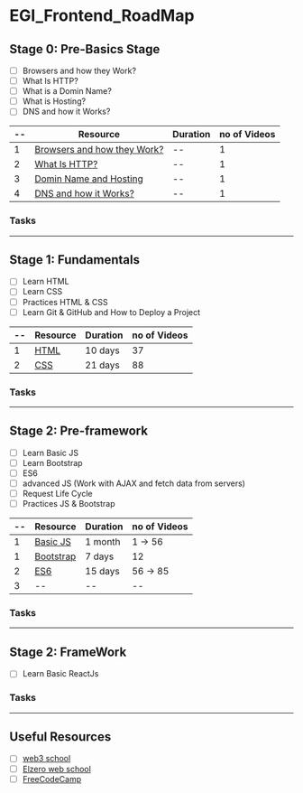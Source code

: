 # EGI_Frontend_RoadMap

## Stage 0: Pre-Basics Stage
- [ ] Browsers and how they Work? 
- [ ] What Is HTTP?
- [ ] What is a Domin Name? 
- [ ] What is Hosting?
- [ ] DNS and how it Works?

| -- | Resource | Duration | no of Videos |
| ----------- | ----------- | ----------- | ----------- |
| 1 | [Browsers and how they Work?](https://www.youtube.com/watch?v=VQkrBO5jxQU) | -- | 1 |
| 2 | [What Is HTTP?](https://youtu.be/a9x1XdL-r_k?si=d4Lh6U7zSgprK0UO) | -- | 1 |
| 3 | [Domin Name and Hosting](https://www.youtube.com/watch?v=_C_jeBVmH3E) | -- | 1 |
| 4 | [DNS and how it Works?](https://youtu.be/s-9143t3cHA?si=3lVvZ-nfYuUyVT8z) | -- | 1 |

### Tasks
-----------

## Stage 1: Fundamentals
- [ ] Learn HTML
- [ ] Learn CSS
- [ ] Practices HTML & CSS
- [ ] Learn Git & GitHub and How to Deploy a Project

| -- | Resource | Duration | no of Videos |
| ----------- | ----------- | ----------- | ----------- |
| 1 | [HTML](https://www.youtube.com/watch?v=6QAELgirvjs&list=PLDoPjvoNmBAw_t_XWUFbBX-c9MafPk9ji) | 10 days | 37 |
| 2 | [CSS](https://www.youtube.com/watch?v=X1ulCwyhCVM&list=PLDoPjvoNmBAzjsz06gkzlSrlev53MGIKe) | 21 days | 88 |

### Tasks
-----------

## Stage 2: Pre-framework
- [ ] Learn Basic JS
- [ ] Learn Bootstrap
- [ ] ES6 
- [ ] advanced JS (Work with AJAX and fetch data from servers)
- [ ] Request Life Cycle
- [ ] Practices JS & Bootstrap

| -- | Resource | Duration | no of Videos |
| ----------- | ----------- | ----------- | ----------- |
| 1 | [Basic JS](https://www.youtube.com/watch?v=GM6dQBmc-Xg&list=PLDoPjvoNmBAx3kiplQR_oeDqLDBUDYwVv) | 1 month | 1 -> 56 |
| 1 | [Bootstrap](https://www.youtube.com/watch?v=9mdGUKFu5OQ&list=PLDoPjvoNmBAyvm7f--dc6XqkpfDcen_vQ) | 7 days | 12 |
| 2 | [ES6](https://www.youtube.com/watch?v=GM6dQBmc-Xg&list=PLDoPjvoNmBAx3kiplQR_oeDqLDBUDYwVv) | 15 days | 56 -> 85 |
| 3 | -- | -- | -- |

### Tasks
-----------

## Stage 2: FrameWork
- [ ] Learn Basic ReactJs

### Tasks
-----------

## Useful Resources
- [ ] [web3 school](https://www.w3schools.com/)
- [ ] [Elzero web school](https://www.youtube.com/@ElzeroWebSchool)
- [ ] [FreeCodeCamp](https://www.freecodecamp.org/)

